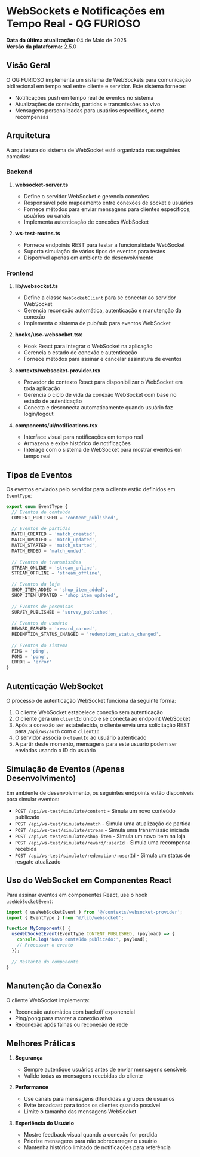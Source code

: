# WebSockets e Notificações em Tempo Real - QG FURIOSO

**Data da última atualização:** 04 de Maio de 2025  
**Versão da plataforma:** 2.5.0

## Visão Geral

O QG FURIOSO implementa um sistema de WebSockets para comunicação bidirecional em tempo real entre cliente e servidor. Este sistema fornece:

- Notificações push em tempo real de eventos no sistema
- Atualizações de conteúdo, partidas e transmissões ao vivo
- Mensagens personalizadas para usuários específicos, como recompensas

## Arquitetura

A arquitetura do sistema de WebSocket está organizada nas seguintes camadas:

### Backend

1. **websocket-server.ts**
   - Define o servidor WebSocket e gerencia conexões
   - Responsável pelo mapeamento entre conexões de socket e usuários
   - Fornece métodos para enviar mensagens para clientes específicos, usuários ou canais
   - Implementa autenticação de conexões WebSocket

2. **ws-test-routes.ts**
   - Fornece endpoints REST para testar a funcionalidade WebSocket
   - Suporta simulação de vários tipos de eventos para testes
   - Disponível apenas em ambiente de desenvolvimento

### Frontend

1. **lib/websocket.ts**
   - Define a classe `WebSocketClient` para se conectar ao servidor WebSocket
   - Gerencia reconexão automática, autenticação e manutenção da conexão
   - Implementa o sistema de pub/sub para eventos WebSocket

2. **hooks/use-websocket.tsx**
   - Hook React para integrar o WebSocket na aplicação
   - Gerencia o estado de conexão e autenticação
   - Fornece métodos para assinar e cancelar assinatura de eventos

3. **contexts/websocket-provider.tsx**
   - Provedor de contexto React para disponibilizar o WebSocket em toda aplicação
   - Gerencia o ciclo de vida da conexão WebSocket com base no estado de autenticação
   - Conecta e desconecta automaticamente quando usuário faz login/logout

4. **components/ui/notifications.tsx**
   - Interface visual para notificações em tempo real
   - Armazena e exibe histórico de notificações
   - Interage com o sistema de WebSocket para mostrar eventos em tempo real

## Tipos de Eventos

Os eventos enviados pelo servidor para o cliente estão definidos em `EventType`:

```typescript
export enum EventType {
  // Eventos de conteúdo
  CONTENT_PUBLISHED = 'content_published',
  
  // Eventos de partidas
  MATCH_CREATED = 'match_created',
  MATCH_UPDATED = 'match_updated',
  MATCH_STARTED = 'match_started',
  MATCH_ENDED = 'match_ended',
  
  // Eventos de transmissões
  STREAM_ONLINE = 'stream_online',
  STREAM_OFFLINE = 'stream_offline',
  
  // Eventos da loja
  SHOP_ITEM_ADDED = 'shop_item_added',
  SHOP_ITEM_UPDATED = 'shop_item_updated',
  
  // Eventos de pesquisas
  SURVEY_PUBLISHED = 'survey_published',
  
  // Eventos de usuário
  REWARD_EARNED = 'reward_earned',
  REDEMPTION_STATUS_CHANGED = 'redemption_status_changed',
  
  // Eventos do sistema
  PING = 'ping',
  PONG = 'pong',
  ERROR = 'error'
}
```

## Autenticação WebSocket

O processo de autenticação WebSocket funciona da seguinte forma:

1. O cliente WebSocket estabelece conexão sem autenticação
2. O cliente gera um `clientId` único e se conecta ao endpoint WebSocket
3. Após a conexão ser estabelecida, o cliente envia uma solicitação REST para `/api/ws/auth` com o `clientId`
4. O servidor associa o `clientId` ao usuário autenticado
5. A partir deste momento, mensagens para este usuário podem ser enviadas usando o ID do usuário

## Simulação de Eventos (Apenas Desenvolvimento)

Em ambiente de desenvolvimento, os seguintes endpoints estão disponíveis para simular eventos:

- `POST /api/ws-test/simulate/content` - Simula um novo conteúdo publicado
- `POST /api/ws-test/simulate/match` - Simula uma atualização de partida
- `POST /api/ws-test/simulate/stream` - Simula uma transmissão iniciada
- `POST /api/ws-test/simulate/shop-item` - Simula um novo item na loja
- `POST /api/ws-test/simulate/reward/:userId` - Simula uma recompensa recebida
- `POST /api/ws-test/simulate/redemption/:userId` - Simula um status de resgate atualizado

## Uso do WebSocket em Componentes React

Para assinar eventos em componentes React, use o hook `useWebSocketEvent`:

```typescript
import { useWebSocketEvent } from '@/contexts/websocket-provider';
import { EventType } from '@/lib/websocket';

function MyComponent() {
  useWebSocketEvent(EventType.CONTENT_PUBLISHED, (payload) => {
    console.log('Novo conteúdo publicado:', payload);
    // Processar o evento
  });
  
  // Restante do componente
}
```

## Manutenção da Conexão

O cliente WebSocket implementa:

- Reconexão automática com backoff exponencial
- Ping/pong para manter a conexão ativa
- Reconexão após falhas ou reconexão de rede

## Melhores Práticas

1. **Segurança**
   - Sempre autentique usuários antes de enviar mensagens sensíveis
   - Valide todas as mensagens recebidas do cliente

2. **Performance**
   - Use canais para mensagens difundidas a grupos de usuários
   - Evite broadcast para todos os clientes quando possível
   - Limite o tamanho das mensagens WebSocket

3. **Experiência do Usuário**
   - Mostre feedback visual quando a conexão for perdida
   - Priorize mensagens para não sobrecarregar o usuário
   - Mantenha histórico limitado de notificações para referência